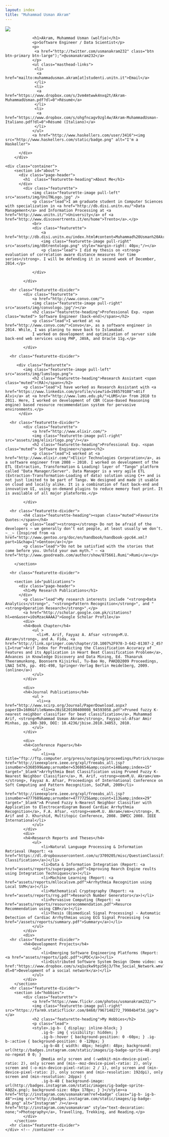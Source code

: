 ```yaml
---
layout: index
title: "Muhammad Usman Akram"
---
```


<div class="content" id="page">
		<div class="jumbotron masthead">
		  <div class="container">
            <div class="featurette">
                <a href="https://www.linkedin.com/profile/view?id=33831662&authType=name&authToken=u4kI">
                <img class="featurette-image pull-right" src="assets/img/me.jpg"/></a>
          
                <h1>Akram, Muhammad Usman (wolfie)</h1>
                <p>Software Engineer / Data Scientist</p>
                <p>
                 <a href="http://twitter.com/usmanakram232" class="btn btn-primary btn-large");">@usmanakram232</a>
                </p>
                <ul class="masthead-links">
                 <li>
                  <a href="mailto:muhammadusman.akram[at]studenti.unitn.it">Email</a>
                 </li>
                 <li>
                  <a href="https://www.dropbox.com/s/3vm4mtwwk4nxq2t/Akram-MuhammadUsman.pdf?dl=0">Résumé</a>
                 </li>
                 <li>
                  <a href="https://www.dropbox.com/s/ohgfncagv9zgl4w/Akram-MuhammadUsman-Italiano.pdf?dl=0">Résumé (Italiano)</a>
                 </li>
                </ul>
                <a href="http://www.haskellers.com/user/3416"><img src="http://www.haskellers.com/static/badge.png" alt="I'm a Haskeller">
</a>
            </div>
            
		  </div>
		</div>

    <div class="container">
		<section id="about">
		  <div class="page-header">
			<h1  class="featurette-heading">About Me</h1>
		  </div>
            <div class="featurette">
                <img class="featurette-image pull-left" src="assets/img/UniTNLogo.jpg" />
                <p class="lead">I am graduate student in Computer Sciences with specialization in <a href="http://db.disi.unitn.eu/">Data Management</a> and Information Processing at <a href="http://www.unitn.it/">University</a> of <a href="http://www.discovertrento.it/en/home">Trento</a>.</p>
                <br>
                <div class="featurette">
                    <a href="http://db.disi.unitn.eu/index.html#content=Muhammad%20Usman%20Akram">
                    <img class="featurette-image pull-right" src="assets/img/dbtrentologo.png" style="margin-right: 40px;"/></a>
                    <p class="lead"> I did my thesis on <strong> evaluation of correlation aware distance measures for time series</strong>. I will be defending it in second week of December, 2014.</p>
    
                </div>

            </div>

      <hr class="featurette-divider">
            <div class="featurette">
                <a href="http://www.convo.com/">
                <img class="featurette-image pull-right" src="assets/img/convologo.jpg"/></a>
                <h2 class="featurette-heading">Professional Exp. <span class="muted"> Software Engineer (back-end)</span></h2>
                <p class="lead">I worked at <a href="http://www.convo.com/">Convo</a>, as a software engineer in 2014. While, I was planing to move back to Islamabad.
                I worked on development and optimization of server side back-end web services using PHP, JAVA, and Oracle 11g.</p>

            </div>
            
      <hr class="featurette-divider">

         <div class="featurette">
            <img class="featurette-image pull-left" src="assets/img/lumslogo.png">
                <h2 class="featurette-heading">Research Assistant <span class="muted">(RA)</span></h2>
            <p class="lead">I have worked as Research Assistant with <a href="https://www.linkedin.com/profile/view?id=198579108">Atif Alvi</a> at <a href="http://www.lums.edu.pk/">LUMS</a> from 2010 to 2011. Here, I worked on development of CBR (Case-Based Reasoning engine) based resource recommendation system for pervasive environments.</p>
          </div>

      <hr class="featurette-divider">
            <div class="featurette">
                <a href="http://www.elixir.com/">
                <img class="featurette-image pull-right" src="assets/img/elixirlogo.png"/></a>
                <h2 class="featurette-heading">Professional Exp. <span class="muted"> Software Engineer</span></h2>
                <p class="lead">I worked at <a href="http://www.elixir.com/">Elixir Technologies Corporation</a>, as a software engineer from 2008 – 2010. I worked on development of the ETL (Extraction, Transformation & Loading) layer of "Tango" platform called "Data Manager/Server". Data Manager is a very agile ETL (Extraction-Transformation-Loading of data) solution using C++ and is not just limited to be part of Tango. We designed and made it usable on cloud and locally alike. It is a combination of fast back-end and innovative UI, using on-demand plugins to reduce memory foot print. It is available of all major plateforms.</p>

            </div>

      <hr class="featurette-divider">
			<h4 class="featurette-heading"><span class="muted">Favourite Quotes:</span></h4>
			<p class="lead"><strong></strong> Do not be afraid of the developers — we generally don’t eat people, at least usually we don’t. ~__~ (Inspired from <a href="http://www.gentoo.org/doc/en/handbook/handbook-ppc64.xml?part=1&chap=1">Gentoo</a>)</p>
			<p class="lead">"Do not be satisfied with the stories that come before you. Unfold your own myth." — <a href="http://www.goodreads.com/author/show/875661.Rumi">Rumi</a></p>

		</section>

      <hr class="featurette-divider">

		<section id="publications">
		  <div class="page-header">
			<h1>My Research Publications</h1>
		  </div>
			<p class="lead">My research interests include "<strong>Data Analytics</strong>", "<strong>Pattern Recognition</strong>", and "<strong>Operation Research</strong>".</p>
			<a href="http://scholar.google.com.pk/citations?hl=en&user=iOsMzacAAAAJ">Google Scholar Profile</a>
			<div> 
			<h4>Book Chapter</h4>
				<ul >
				  <li>M. Arif, Fayyaz A. Afsar <strong>M.U. Akram</strong>, and A. Fida, <a href="http://link.springer.com/chapter/10.1007%2F978-3-642-01307-2_45?LI=true">Arif Index for Predicting the Classification Accuracy of Features and its Application in Heart Beat Classification Problem</a>, Advances in Knowledge Discovery and Data Mining, Ed. Thanaruk Theeramunkong, Boonserm Kijsirkul, Tu-Bao Ho, PAKDD2009 Proceedings, LNAI 5476, pp. 491-498, Springer-Verlag Berlin Heidelberg, 2009. (online</a>)
				</ul>
			</div>

			<div> 
			<h4>Journal Publications</h4>
				<ul >
				  <li><a href="http://www.scirp.org/Journal/PaperDownload.aspx?paperID=1606&fileName=JBiSE20100400008_94593058.pdf">Pruned fuzzy K-nearest neighbor classifier for beat classification</a>, Muhammad Arif, <strong>Muhammad Usman Akram</strong>, Fayyaz-ul-Afsar Amir Minhas, pp.380-389, DOI: 10.4236/jbise.2010.34053, 2010.
				</ul>
			</div>

			<div> 
			<h4>Conference Papers</h4>
				<ul>
					<li><a title="ftp://ftp.computer.org/press/outgoing/proceedings/Patrick/socpar09/data/3879a037.pdf" href="http://ieeexplore.ieee.org/xpl/freeabs_all.jsp?isnumber=5368599&amp;arnumber=5368654&amp;count=148&amp;index=15" target="_blank">Arrhythmia Beat Classification using Pruned Fuzzy K-Nearest Neighbor Classifier</a>, M. Arif, <strong><em>M.U. Akram</em></strong>, Fayyaz A. Afsar, Proceedings of International Conference on Soft Computing and Pattern Recognition, SoCPaR, 2009</li>
					<li><a href="http://ieeexplore.ieee.org/xpl/freeabs_all.jsp?isnumber=4777689&amp;arnumber=4777725&amp;count=113&amp;index=29" target="_blank">A Pruned Fuzzy k-Nearest Neighbor Classifier with Application to Electrocardiogram Based Cardiac Arrhythmia Recognition</a>, F.A. Afsar, <strong><em>M.U. Akram</em></strong>, M. Arif and J. Khurshid, Multitopic Conference, 2008. INMIC 2008. IEEE International</li>
				</ul>
			</div>
			<div>
			<h4>Research Reports and Theses</h4>
				<ul>
                    <li>Natural Language Processing & Information Retrieval (Report: <a href="https://dl.dropboxusercontent.com/u/3709205/misc/QuestionClassificationReport.pdf">Question Classification</a>)</li>
					<li>Data & Information Integration (Report: <a href="assets/reports/superpages.pdf">Improving Rearch Engine reults using Integration Techniques</a>)</li>
					<li>Machine Learning (Report: <a href="assets/reports/mllocalsvm.pdf">Arrhythmia Recognition using Local SVM</a>)</li>
					<li>Mathematical Cryptography (Report: <a href="assets/reports/rng.pdf">Research Number Generators</a>)</li>
					<li>Pervasive Computing (Report: <a href="assets/reports/resourcerecommendation.pdf">Resurce Recommendation using CBR</a>)</li>
					<li>Thesis (Biomedical Signal Processing) - Automatic Detection of Cardiac Arrhythmias using ECG Signal Processing (<a href="/assets/reports/summary.pdf">Summary</a>)</li>
				</ul>
			</div>
            <div>
      <hr class="featurette-divider">
            <h4>Development Projects</h4>
                <ul>
                    <li>Emerging Software Engineering Platforms (Report: <a href="assets/reports/ipdc.pdf">iPDC</a>)</li>
					<li>Distributed Software System Design (Demo video: <a href:"https://www.dropbox.com/s/xq1uzkw9tpz56j3/The_Social_Network.wmv?dl=0">Development of a social network</a>)</li>
                </ul>
            </div>
		</section>
      <hr class="featurette-divider">
		<section id="hobbies">
      		<div class="featurette">
				<a href="https://www.flickr.com/photos/usmanakram232/">
		        <img class="featurette-image pull-right" src="https://farm9.staticflickr.com/8460/7967148272_79984b4f3d.jpg"></a>
				<h2 class="featurette-heading">My Hobbies</h2>                   
				<p class="lead">
                <style>.ig-b- { display: inline-block; }
                    .ig-b- img { visibility: hidden; }
                    .ig-b-:hover { background-position: 0 -60px; } .ig-b-:active { background-position: 0 -120px; }
                    .ig-b-48 { width: 48px; height: 48px; background: url(http://badges.instagram.com/static/images/ig-badge-sprite-48.png) no-repeat 0 0; }
                    @media only screen and (-webkit-min-device-pixel-ratio: 2), only screen and (min--moz-device-pixel-ratio: 2), only screen and (-o-min-device-pixel-ratio: 2 / 1), only screen and (min-device-pixel-ratio: 2), only screen and (min-resolution: 192dpi), only screen and (min-resolution: 2dppx) {
                    .ig-b-48 { background-image: url(http://badges.instagram.com/static/images/ig-badge-sprite-48@2x.png); background-size: 60px 178px; } }</style><a href="http://instagram.com/usmanakram?ref=badge" class="ig-b- ig-b-48"><img src="http://badges.instagram.com/static/images/ig-badge-48.png" alt="Instagram" /></a><a href="http://instagram.com/usmanakram" style="text-decoration: none;">Photography</a>, Travelling, Trekking, and Reading.</p>
			</div>
		</section>
      <hr class="featurette-divider">
    </div> <!-- /container -->
</div>